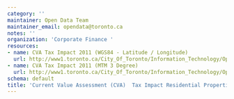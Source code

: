 ```yaml
---
category: ''
maintainer: Open Data Team
maintainer_email: opendata@toronto.ca
notes: ''
organization: 'Corporate Finance '
resources:
- name: CVA Tax Impact 2011 (WGS84 - Latitude / Longitude)
  url: http://www1.toronto.ca/City_Of_Toronto/Information_Technology/Open_Data/Data_Sets/Assets/Files/CVA_Tax_Impact_WGS84_(2011).zip
- name: CVA Tax Impact 2011 (MTM 3 Degree)
  url: http://www1.toronto.ca/City_Of_Toronto/Information_Technology/Open_Data/Data_Sets/Assets/Files/CVA_Tax_Impact_mtm3_(2011).zip
schema: default
title: 'Current Value Assessment (CVA)  Tax Impact Residential Properties '
---
```

